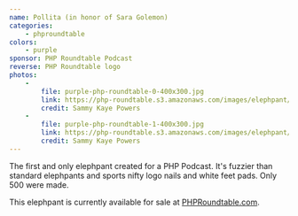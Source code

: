 ```yaml
---
name: Pollita (in honor of Sara Golemon)
categories:
    - phproundtable
colors:
    - purple
sponsor: PHP Roundtable Podcast
reverse: PHP Roundtable logo
photos:
    -
        file: purple-php-roundtable-0-400x300.jpg
        link: https://php-roundtable.s3.amazonaws.com/images/elephpant/php-roundtable-elephpant-right-side.jpg
        credit: Sammy Kaye Powers
    -
        file: purple-php-roundtable-1-400x300.jpg
        link: https://php-roundtable.s3.amazonaws.com/images/elephpant/php-roundtable-elephpant-left-side.jpg
        credit: Sammy Kaye Powers
---
```

The first and only elephpant created for a PHP Podcast. It's fuzzier than standard
elephpants and sports nifty logo nails and white feet pads. Only 500 were made.

This elephpant is currently available for sale at
[PHPRoundtable.com](https://www.phproundtable.com/get-an-elephpant).
